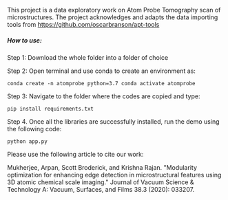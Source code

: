 This project is a data exploratory work on Atom Probe Tomography scan of microstructures. The project acknowledges and adapts the data importing tools from
https://github.com/oscarbranson/apt-tools

##### How to use:

Step 1: Download the whole folder into a folder of choice

Step 2: Open terminal and use conda to create an environment as:

`conda create -n atomprobe python=3.7
 conda activate atomprobe` 

Step 3: Navigate to the folder where the codes are copied and type:

`pip install requirements.txt`

Step 4. Once all the libraries are successfully installed, run the demo using the following code:

`python app.py`

Please use the following article to cite our work:

Mukherjee, Arpan, Scott Broderick, and Krishna Rajan. "Modularity optimization for enhancing edge detection in microstructural features using 3D atomic chemical scale imaging." Journal of Vacuum Science & Technology A: Vacuum, Surfaces, and Films 38.3 (2020): 033207.
